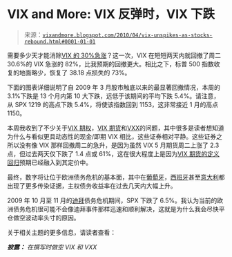 <!--yml

分类：未分类

日期：2024-05-18 17:11:09

-->

# VIX and More: VIX 反弹时，VIX 下跌

> 来源：[`vixandmore.blogspot.com/2010/04/vix-unspikes-as-stocks-rebound.html#0001-01-01`](http://vixandmore.blogspot.com/2010/04/vix-unspikes-as-stocks-rebound.html#0001-01-01)

需要多少天才能消除[VIX 的 30%急涨](http://vixandmore.blogspot.com/search/label/VIX%20spikes)？这一次，VIX 在短短两天内就回撤了周二 30.6%的 VIX 急涨的 82%，比我预期的回撤更大。相比之下，标普 500 指数收复的地面略少，恢复了 38.18 点损失的 73%。

下面的图表详细说明了自 2009 年 3 月股市触底以来的最显著回撤情况，本周的 3.1%下跌是 13 个月内第 10 大下跌，远低于该期间的平均下跌 5.4%。请注意，从 SPX 1219 的高点下跌 5.4%，将使该指数回到 1153，这非常接近 1 月的高点 1150。

本周我收到了不少关于[VIX 期权](http://vixandmore.blogspot.com/search/label/VIX%20options)，[VIX 期货](http://vixandmore.blogspot.com/search/label/VIX%20futures)和[VXX](http://vixandmore.blogspot.com/search/label/VXX)的问题，其中很多是读者想知道为什么与看似更具动态性的现金/即期 VIX 相比，这些证券相对平静。这些证券之所以没有像 VIX 那样回撤周二的急升，是因为虽然 VIX 5 月期货周二上涨了 2.3 点，但过去两天仅下跌了 1.4 点或 61%，这在很大程度上是因为[VIX 期货的定义回归](http://vixandmore.blogspot.com/search/label/mean%20reversion)预期已经融入到其定价中。

最终，数字将让位于欧洲债务危机的基本面，其中在[葡萄牙](http://vixandmore.blogspot.com/search/label/Portugal)，[西班牙](http://vixandmore.blogspot.com/search/label/Spain)甚至[意大利](http://vixandmore.blogspot.com/search/label/Italy)都出现了更多传染证据，主权债务收益率在过去几天内大幅上升。

2009 年 10 月至 11 月的[迪拜](http://vixandmore.blogspot.com/search/label/Dubai)债务危机期间，SPX 下跌了 6.5%。我认为当前的欧洲债务危机很可能不会像迪拜事件那样迅速和顺利解决，这就是为什么我会尽快平仓做空波动率头寸的原因。

关于相关主题的更多信息，请读者查看：

***披露：*** *在撰写时做空 VIX 和 VXX*
